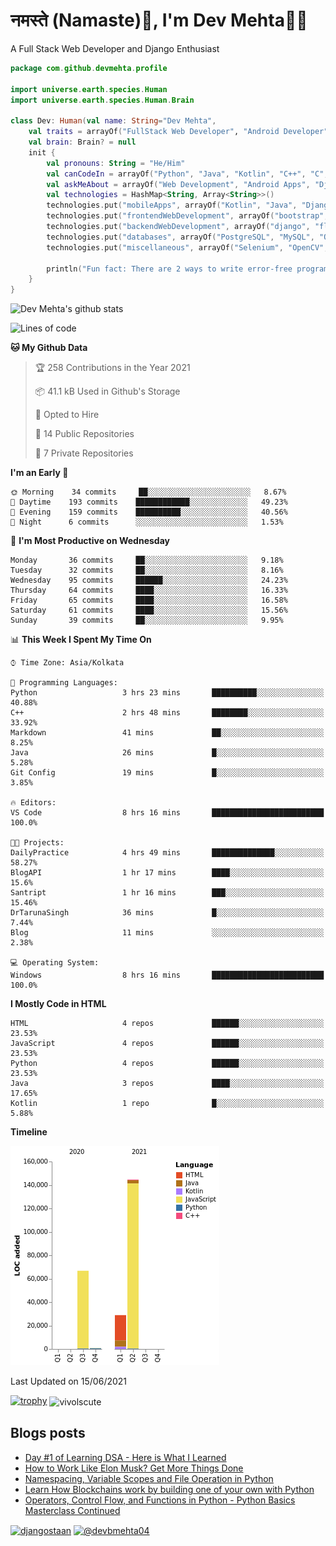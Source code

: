 # नमस्ते (Namaste):pray:, I'm Dev Mehta:man_technologist:
A Full Stack Web Developer and Django Enthusiast

```kotlin
package com.github.devmehta.profile

import universe.earth.species.Human
import universe.earth.species.Human.Brain

class Dev: Human(val name: String="Dev Mehta",
    val traits = arrayOf("FullStack Web Developer", "Android Developer", "React Native Developer")){
    val brain: Brain? = null
    init {
        val pronouns: String = "He/Him"
        val canCodeIn = arrayOf("Python", "Java", "Kotlin", "C++", "C", "JavaScript")
        val askMeAbout = arrayOf("Web Development", "Android Apps", "Django")
        val technologies = HashMap<String, Array<String>>()
        technologies.put("mobileApps", arrayOf("Kotlin", "Java", "Django APIs"))
        technologies.put("frontendWebDevelopment", arrayOf("bootstrap", "vuesax"))
        technologies.put("backendWebDevelopment", arrayOf("django", "flask"))
        technologies.put("databases", arrayOf("PostgreSQL", "MySQL", "Oracle", "SQLite3"))
        technologies.put("miscellaneous", arrayOf("Selenium", "OpenCV", "Figma", "Adobe XD", "Canva"))

        println("Fun fact: There are 2 ways to write error-free programs, only the 3rd one works")
    }
}
```
![Dev Mehta's github stats](https://github-readme-stats.vercel.app/api?username=Dev-Mehta&count_private=true&show_icons=true&theme=nightowl)

<!--START_SECTION:waka-->
![Lines of code](https://img.shields.io/badge/From%20Hello%20World%20I%27ve%20Written-241099%20lines%20of%20code-blue)

**🐱 My Github Data** 

> 🏆 258 Contributions in the Year 2021
 > 
> 📦 41.1 kB Used in Github's Storage 
 > 
> 💼 Opted to Hire
 > 
> 📜 14 Public Repositories 
 > 
> 🔑 7 Private Repositories  
 > 
**I'm an Early 🐤** 

```text
🌞 Morning    34 commits     ██░░░░░░░░░░░░░░░░░░░░░░░   8.67% 
🌆 Daytime    193 commits    ████████████░░░░░░░░░░░░░   49.23% 
🌃 Evening    159 commits    ██████████░░░░░░░░░░░░░░░   40.56% 
🌙 Night      6 commits      ░░░░░░░░░░░░░░░░░░░░░░░░░   1.53%

```
📅 **I'm Most Productive on Wednesday** 

```text
Monday       36 commits     ██░░░░░░░░░░░░░░░░░░░░░░░   9.18% 
Tuesday      32 commits     ██░░░░░░░░░░░░░░░░░░░░░░░   8.16% 
Wednesday    95 commits     ██████░░░░░░░░░░░░░░░░░░░   24.23% 
Thursday     64 commits     ████░░░░░░░░░░░░░░░░░░░░░   16.33% 
Friday       65 commits     ████░░░░░░░░░░░░░░░░░░░░░   16.58% 
Saturday     61 commits     ████░░░░░░░░░░░░░░░░░░░░░   15.56% 
Sunday       39 commits     ██░░░░░░░░░░░░░░░░░░░░░░░   9.95%

```


📊 **This Week I Spent My Time On** 

```text
⌚︎ Time Zone: Asia/Kolkata

💬 Programming Languages: 
Python                   3 hrs 23 mins       ██████████░░░░░░░░░░░░░░░   40.88% 
C++                      2 hrs 48 mins       ████████░░░░░░░░░░░░░░░░░   33.92% 
Markdown                 41 mins             ██░░░░░░░░░░░░░░░░░░░░░░░   8.25% 
Java                     26 mins             █░░░░░░░░░░░░░░░░░░░░░░░░   5.28% 
Git Config               19 mins             █░░░░░░░░░░░░░░░░░░░░░░░░   3.85%

🔥 Editors: 
VS Code                  8 hrs 16 mins       █████████████████████████   100.0%

🐱‍💻 Projects: 
DailyPractice            4 hrs 49 mins       ██████████████░░░░░░░░░░░   58.27% 
BlogAPI                  1 hr 17 mins        ████░░░░░░░░░░░░░░░░░░░░░   15.6% 
Santript                 1 hr 16 mins        ███░░░░░░░░░░░░░░░░░░░░░░   15.46% 
DrTarunaSingh            36 mins             █░░░░░░░░░░░░░░░░░░░░░░░░   7.44% 
Blog                     11 mins             ░░░░░░░░░░░░░░░░░░░░░░░░░   2.38%

💻 Operating System: 
Windows                  8 hrs 16 mins       █████████████████████████   100.0%

```

**I Mostly Code in HTML** 

```text
HTML                     4 repos             ██████░░░░░░░░░░░░░░░░░░░   23.53% 
JavaScript               4 repos             ██████░░░░░░░░░░░░░░░░░░░   23.53% 
Python                   4 repos             ██████░░░░░░░░░░░░░░░░░░░   23.53% 
Java                     3 repos             ████░░░░░░░░░░░░░░░░░░░░░   17.65% 
Kotlin                   1 repo              █░░░░░░░░░░░░░░░░░░░░░░░░   5.88%

```


**Timeline**

![Chart not found](https://raw.githubusercontent.com/Dev-Mehta/Dev-Mehta/master/charts/bar_graph.png) 


 Last Updated on 15/06/2021
<!--END_SECTION:waka-->
[![trophy](https://github-profile-trophy.vercel.app/?username=Dev-Mehta)](https://github.com/ryo-ma/github-profile-trophy)
<img align="center" src="https://github-readme-streak-stats.herokuapp.com/?user=Dev-Mehta&" alt="vivolscute" />
## Blogs posts<!-- BLOG-POST-LIST:START -->
- [Day #1 of Learning DSA - Here is What I Learned](https://simplifiedweb.netlify.app/day-1-of-learning-dsa-here-is-what-i-learned/)
- [How to Work Like Elon Musk? Get More Things Done](https://simplifiedweb.netlify.app/how-to-work-like-elon-musk-get-more-things-done/)
- [Namespacing, Variable Scopes and File Operation in Python](https://simplifiedweb.netlify.app/namespacing-variable-scopes-and-file-operation-in-python/)
- [Learn How Blockchains work by building one of your own with Python](https://simplifiedweb.netlify.app/learn-blockchain-by-building-one-of-your-own-with-python/)
- [Operators, Control Flow, and Functions in Python - Python Basics Masterclass Continued](https://simplifiedweb.netlify.app/operators-control-flow-and-functions-in-python-python-basics-masterclass-continued)
<!-- BLOG-POST-LIST:END -->
<a href="https://instagram.com/djangostaan" target="blank"><img align="center" src="https://cdn.jsdelivr.net/npm/simple-icons@3.0.1/icons/instagram.svg" alt="djangostaan" height="30" width="30" /></a>
<a href="https://medium.com/@devbmehta04" target="blank"><img align="center" src="https://cdn.jsdelivr.net/npm/simple-icons@3.0.1/icons/medium.svg" alt="@devbmehta04" height="30" width="30" /></a>

